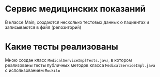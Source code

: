 # Сервис медицинских показаний

В классе Main, создаются несколько тестовых данных о пациентах и записываются в файл (репозиторий)

# Какие тесты реализованы

Мною создан класс `MedicalServiceImplTests.java`, в котором реализованы тесты публичных методов класса `MedicalServiceImpl.java` с использованием `Mockito`
